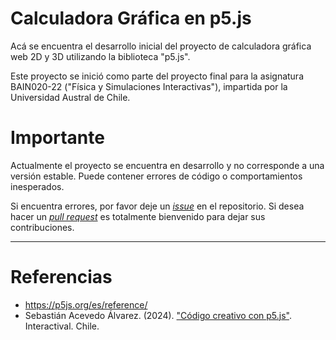 # Calculadora Gráfica en p5.js

Acá se encuentra el desarrollo inicial del proyecto de calculadora gráfica web 2D y 3D utilizando la biblioteca "p5.js".  

Este proyecto se inició como parte del proyecto final para la asignatura BAIN020-22 ("Física y Simulaciones Interactivas"), impartida por la Universidad Austral de Chile.

# Importante

Actualmente el proyecto se encuentra en desarrollo y no corresponde a una versión estable. Puede contener errores de código o comportamientos inesperados.

Si encuentra errores, por favor deje un [_issue_](https://github.com/aretesatori/calculadora-grafica/issues/) en el repositorio. Si desea hacer un [_pull request_](https://github.com/aretesatori/calculadora-grafica/pulls) es totalmente bienvenido para dejar sus contribuciones.

---
# Referencias

* https://p5js.org/es/reference/
* Sebastián Acevedo Álvarez. (2024). ["Código creativo con p5.js"](https://www.interactival.cl/librop5js/codigocreativoconp5js.pdf). Interactival. Chile.
